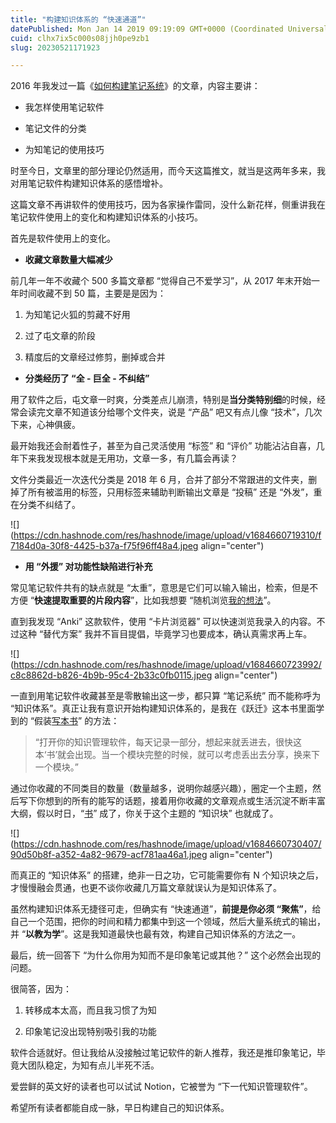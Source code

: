 ```yaml
---
title: "构建知识体系的 “快速通道”"
datePublished: Mon Jan 14 2019 09:19:09 GMT+0000 (Coordinated Universal Time)
cuid: clhx7ix5c000s08jjh0pe9zb1
slug: 20230521171923

---
```


2016 年我发过一篇《[如何构建笔记系统](https://mp.weixin.qq.com/s?__biz=MzIyODA0MzUxMg==&mid=2651959343&idx=2&sn=b84a7c98de81590d309999619461ac8d&chksm=f3b2efb8c4c566ae47d5350ff44fb9341df83456bad7bcff1eb21b512e2d53eb69e10025fd83&mpshare=1&scene=21&srcid=0321vrXmYx5G7Y18dZ5Ucv6w#wechat_redirect)》的文章，内容主要讲：

* 我怎样使用笔记软件
    
* 笔记文件的分类
    
* 为知笔记的使用技巧
    

时至今日，文章里的部分理论仍然适用，而今天这篇推文，就当是这两年多来，我对用笔记软件构建知识体系的感悟增补。

这篇文章不再讲软件的使用技巧，因为各家操作雷同，没什么新花样，侧重讲我在笔记软件使用上的变化和构建知识体系的小技巧。

首先是软件使用上的变化。

* **收藏文章数量大幅减少**
    

前几年一年不收藏个 500 多篇文章都 “觉得自己不爱学习”，从 2017 年末开始一年时间收藏不到 50 篇，主要是是因为：

1. 为知笔记火狐的剪藏不好用
    
2. 过了屯文章的阶段
    
3. 精度后的文章经过修剪，删掉或合并
    

* **分类经历了 “全 - 巨全 - 不纠结”**
    

用了软件之后，屯文章一时爽，分类差点儿崩溃，特别是**当分类特别细**的时候，经常会读完文章不知道该分给哪个文件夹，说是 “产品” 吧又有点儿像 “技术”，几次下来，心神俱疲。

最开始我还会耐着性子，甚至为自己灵活使用 “标签” 和 “评价” 功能沾沾自喜，几年下来我发现根本就是无用功，文章一多，有几篇会再读？

文件分类最近一次迭代分类是 2018 年 6 月，合并了部分不常跟进的文件夹，删掉了所有被滥用的标签，只用标签来辅助判断输出文章是 “投稿” 还是 “外发”，重在分类不纠结了。

![](https://cdn.hashnode.com/res/hashnode/image/upload/v1684660719310/f7184d0a-30f8-4425-b37a-f75f96ff48a4.jpeg align="center")

* **用 “外援” 对功能性缺陷进行补充**
    

常见笔记软件共有的缺点就是 “太重”，意思是它们可以输入输出，检索，但是不方便 “**快速提取重要的片段内容**”，比如我想要 “随机浏览[我的想法](http://mp.weixin.qq.com/s?__biz=MzI3MzU5MDA1OQ==&mid=2247484558&idx=1&sn=5f6dbb873b63c920f255c266e48f3956&chksm=eb21b6cadc563fdc776f7ba29ab568cdcf9c1498139520d62e38db9b1e246ec25a482f976dc0&scene=21#wechat_redirect)”。

直到我发现 “Anki” 这款软件，使用 “卡片浏览器” 可以快速浏览我录入的内容。不过这种 “替代方案” 我并不盲目提倡，毕竟学习也要成本，确认真需求再上车。

![](https://cdn.hashnode.com/res/hashnode/image/upload/v1684660723992/c8c8862d-b826-4b9b-95c4-2b33c0fb0115.jpeg align="center")

一直到用笔记软件收藏甚至是零散输出这一步，都只算 “笔记系统” 而不能称呼为 “知识体系”。真正让我有意识开始构建知识体系的，是我在《跃迁》这本书里面学到的 “假装[写本书](http://mp.weixin.qq.com/s?__biz=MzI3MzU5MDA1OQ==&mid=2247484633&idx=1&sn=4aada58de098175ab7a33f6f99d49401&chksm=eb21b69ddc563f8b4f61322a6cb756277c3c8fb780434189f6273798a9bdb42635f175b1dd1d&scene=21#wechat_redirect)” 的方法：

> “打开你的知识管理软件，每天记录一部分，想起来就丢进去，很快这本‘书’就会出现。当一个模块完整的时候，就可以考虑丢出去分享，换来下一个模块。”

通过你收藏的不同类目的数量（数量越多，说明你越感兴趣），圈定一个主题，然后写下你想到的所有的能写的话题，接着用你收藏的文章观点或生活沉淀不断丰富大纲，假以时日，“[书](http://mp.weixin.qq.com/s?__biz=MzI3MzU5MDA1OQ==&mid=2247484633&idx=1&sn=4aada58de098175ab7a33f6f99d49401&chksm=eb21b69ddc563f8b4f61322a6cb756277c3c8fb780434189f6273798a9bdb42635f175b1dd1d&scene=21#wechat_redirect)” 成了，你关于这个主题的 “知识块” 也就成了。

![](https://cdn.hashnode.com/res/hashnode/image/upload/v1684660730407/90d50b8f-a352-4a82-9679-acf781aa46a1.jpeg align="center")

而真正的 “知识体系” 的搭建，绝非一日之功，它可能需要你有 N 个知识块之后，才慢慢融会贯通，也更不谈你收藏几万篇文章就误认为是知识体系了。

虽然构建知识体系无捷径可走，但确实有 “快速通道”，**前提是你必须 “聚焦”**，给自己一个范围，把你的时间和精力都集中到这一个领域，然后大量系统式的输出，并 “**以教为学**”。这是我知道最快也最有效，构建自己知识体系的方法之一。

最后，统一回答下 “为什么你用为知而不是印象笔记或其他？” 这个必然会出现的问题。

很简答，因为：

1. 转移成本太高，而且我习惯了为知
    
2. 印象笔记没出现特别吸引我的功能
    

软件合适就好。但让我给从没接触过笔记软件的新人推荐，我还是推印象笔记，毕竟大团队稳定，为知有点儿半死不活。

爱尝鲜的英文好的读者也可以试试 Notion，它被誉为 “下一代知识管理软件”。

希望所有读者都能自成一脉，早日构建自己的知识体系。